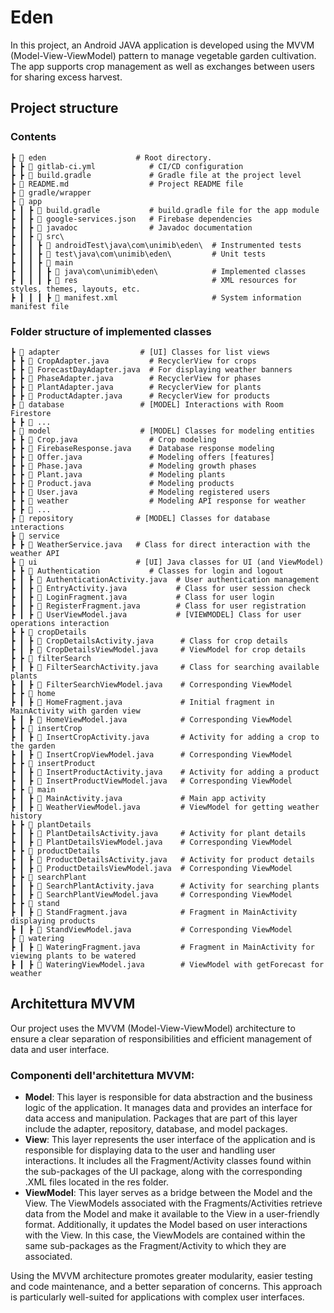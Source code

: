 # Eden
In this project, an Android JAVA application is developed using the MVVM (Model-View-ViewModel) pattern to manage vegetable garden cultivation. The app supports crop management as well as exchanges between users for sharing excess harvest.

## Project structure 

### Contents

```
┣ 📂 eden                    # Root directory.
┣ ┣ 📄 gitlab-ci.yml            # CI/CD configuration
┣ ┣ 📄 build.gradle             # Gradle file at the project level
┣ 📄 README.md                  # Project README file
┣ 📂 gradle/wrapper                             
┣ 📂 app
┣ ┃ ┣ 📄 build.gradle           # build.gradle file for the app module
┣ ┃ ┣ 📄 google-services.json   # Firebase dependencies 
┣ ┃ ┣ 📂 javadoc                # Javadoc documentation
┣ ┃ ┣ 📂 src\                         
┣ ┃ ┃ ┣ 📂 androidTest\java\com\unimib\eden\  # Instrumented tests
┣ ┃ ┃ ┣ 📂 test\java\com\unimib\eden\         # Unit tests
┣ ┃ ┃ ┣ 📂 main  
┣ ┃ ┃ ┃ ┣ 📂 java\com\unimib\eden\            # Implemented classes
┣ ┃ ┃ ┃ ┣ 📂 res                              # XML resources for styles, themes, layouts, etc.
┣ ┃ ┃ ┃ ┣ 📄 manifest.xml                     # System information manifest file
```

### Folder structure of implemented classes 

```
┣ 📂 adapter                  # [UI] Classes for list views
┣ ┣ 📄 CropAdapter.java         # RecyclerView for crops
┣ ┣ 📄 ForecastDayAdapter.java  # For displaying weather banners
┣ ┣ 📄 PhaseAdapter.java        # RecyclerView for phases
┣ ┣ 📄 PlantAdapter.java        # RecyclerView for plants
┣ ┣ 📄 ProductAdapter.java      # RecyclerView for products
┣ 📂 database                 # [MODEL] Interactions with Room Firestore
┣ ┣ 📄 ...
┣ 📂 model                    # [MODEL] Classes for modeling entities
┣ ┣ 📄 Crop.java                # Crop modeling
┣ ┣ 📄 FirebaseResponse.java    # Database response modeling
┣ ┣ 📄 Offer.java               # Modeling offers [features]
┣ ┣ 📄 Phase.java               # Modeling growth phases
┣ ┣ 📄 Plant.java               # Modeling plants
┣ ┣ 📄 Product.java             # Modeling products
┣ ┣ 📄 User.java                # Modeling registered users
┣ ┣ 📂 weather                  # Modeling API response for weather
┣ ┣ 📄 ...
┣ 📂 repository              # [MODEL] Classes for database interactions
┣ 📂 service                 
┣ ┣ 📄 WeatherService.java   # Class for direct interaction with the weather API
┣ 📂 ui                      # [UI] Java classes for UI (and ViewModel)
┣ ┣ 📂 Authentication           # Classes for login and logout
┣ ┃ ┣ 📄 AuthenticationActivity.java  # User authentication management
┣ ┃ ┣ 📄 EntryActivity.java           # Class for user session check
┣ ┃ ┣ 📄 LoginFragment.java           # Class for user login
┣ ┃ ┣ 📄 RegisterFragment.java        # Class for user registration
┣ ┃ ┣ 📄 UserViewModel.java           # [VIEWMODEL] Class for user operations interaction
┣ ┣ 📂 cropDetails              
┣ ┃ ┣ 📄 CropDetailsActivity.java      # Class for crop details
┣ ┃ ┣ 📄 CropDetailsViewModel.java     # ViewModel for crop details
┣ ┣ 📂 filterSearch             
┣ ┃ ┣ 📄 FilterSearchActivity.java     # Class for searching available plants
┣ ┃ ┣ 📄 FilterSearchViewModel.java    # Corresponding ViewModel
┣ ┣ 📂 home                     
┣ ┃ ┣ 📄 HomeFragment.java             # Initial fragment in MainActivity with garden view
┣ ┃ ┣ 📄 HomeViewModel.java            # Corresponding ViewModel
┣ ┣ 📂 insertCrop               
┣ ┃ ┣ 📄 InsertCropActivity.java       # Activity for adding a crop to the garden
┣ ┃ ┣ 📄 InsertCropViewModel.java      # Corresponding ViewModel
┣ ┣ 📂 insertProduct
┣ ┃ ┣ 📄 InsertProductActivity.java    # Activity for adding a product
┣ ┃ ┣ 📄 InsertProductViewModel.java   # Corresponding ViewModel
┣ ┣ 📂 main
┣ ┃ ┣ 📄 MainActivity.java             # Main app activity
┣ ┃ ┣ 📄 WeatherViewModel.java         # ViewModel for getting weather history
┣ ┣ 📂 plantDetails
┣ ┃ ┣ 📄 PlantDetailsActivity.java     # Activity for plant details
┣ ┃ ┣ 📄 PlantDetailsViewModel.java    # Corresponding ViewModel
┣ ┣ 📂 productDetails
┣ ┃ ┣ 📄 ProductDetailsActivity.java   # Activity for product details
┣ ┃ ┣ 📄 ProductDetailsViewModel.java  # Corresponding ViewModel
┣ ┣ 📂 searchPlant
┣ ┃ ┣ 📄 SearchPlantActivity.java      # Activity for searching plants
┣ ┃ ┣ 📄 SearchPlantViewModel.java     # Corresponding ViewModel
┣ ┣ 📂 stand
┣ ┃ ┣ 📄 StandFragment.java            # Fragment in MainActivity displaying products
┣ ┃ ┣ 📄 StandViewModel.java           # Corresponding ViewModel
┣ 📂 watering
┣ ┃ ┣ 📄 WateringFragment.java         # Fragment in MainActivity for viewing plants to be watered
┣ ┃ ┣ 📄 WateringViewModel.java        # ViewModel with getForecast for weather
```

## Architettura MVVM

Our project uses the MVVM (Model-View-ViewModel) architecture to ensure a clear separation of responsibilities and efficient management of data and user interface.

### Componenti dell'architettura MVVM:

- **Model**: This layer is responsible for data abstraction and the business logic of the application. It manages data and provides an interface for data access and manipulation. Packages that are part of this layer include the adapter, repository, database, and model packages.
- **View**: This layer represents the user interface of the application and is responsible for displaying data to the user and handling user interactions. It includes all the Fragment/Activity classes found within the sub-packages of the UI package, along with the corresponding .XML files located in the res folder.
- **ViewModel**: This layer serves as a bridge between the Model and the View. The ViewModels associated with the Fragments/Activities retrieve data from the Model and make it available to the View in a user-friendly format. Additionally, it updates the Model based on user interactions with the View. In this case, the ViewModels are contained within the same sub-packages as the Fragment/Activity to which they are associated.

Using the MVVM architecture promotes greater modularity, easier testing and code maintenance, and a better separation of concerns. This approach is particularly well-suited for applications with complex user interfaces.
